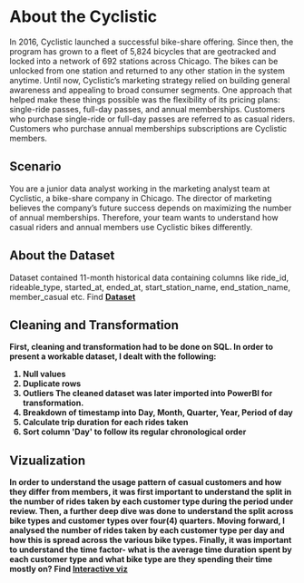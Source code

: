# About the Cyclistic
In 2016, Cyclistic launched a successful bike-share offering. Since then, the program has grown to a fleet of 5,824 bicycles that are geotracked and locked into a network of 692 stations across Chicago. The bikes can be unlocked from one station and returned to any other station in the system anytime. Until now, Cyclistic’s marketing strategy relied on building general awareness and appealing to broad consumer segments. One approach that helped make these things possible was the flexibility of its pricing plans: single-ride passes, full-day passes, and annual memberships. Customers who purchase single-ride or full-day passes are referred to as casual riders. Customers who purchase annual memberships subscriptions are Cyclistic members.

## Scenario
You are a junior data analyst working in the marketing analyst team at Cyclistic, a bike-share company in Chicago. The director of marketing believes the company’s future success depends on maximizing the number of annual memberships. Therefore, your team wants to understand how casual riders and annual members use Cyclistic bikes differently. 

## About the Dataset
Dataset contained 11-month historical data containing columns like ride_id, rideable_type, started_at, ended_at, start_station_name, end_station_name, member_casual etc. Find <b><ins>[Dataset](https://www.kaggle.com/datasets/adewunmiolowu/cyclistic-bike-share?select=capstone2_1dayandless.csv)<b><ins><b>


## Cleaning and Transformation
First, cleaning and transformation had to be done on SQL. In order to present a workable dataset, I dealt with the following:
1. Null values
2. Duplicate rows
3. Outliers
The cleaned dataset was later imported into PowerBI for transformation. 
1. Breakdown of timestamp into Day, Month, Quarter, Year, Period of day
2. Calculate trip duration for each rides taken
3. Sort column 'Day' to follow its regular chronological order

## Vizualization 
In order to understand the usage pattern of casual customers and how they differ from members, it was first important to understand the split in the number of rides taken by each customer type during the period under review. Then, a further deep dive was done to understand the split across bike types and customer types over four(4) quarters. Moving forward, I analysed the number of rides taken by each customer type per day and how this is spread across the various bike types. Finally, it was important to understand the time factor- what is the average time duration spent by each customer type and what bike type are they spending their time mostly on?
Find <b><ins>[Interactive viz](https://app.powerbi.com/links/Wue5NMQXe3?ctid=ad42a34b-c7c7-4982-9dd1-d2875b8a8521&pbi_source=linkShare)<ins><b>
